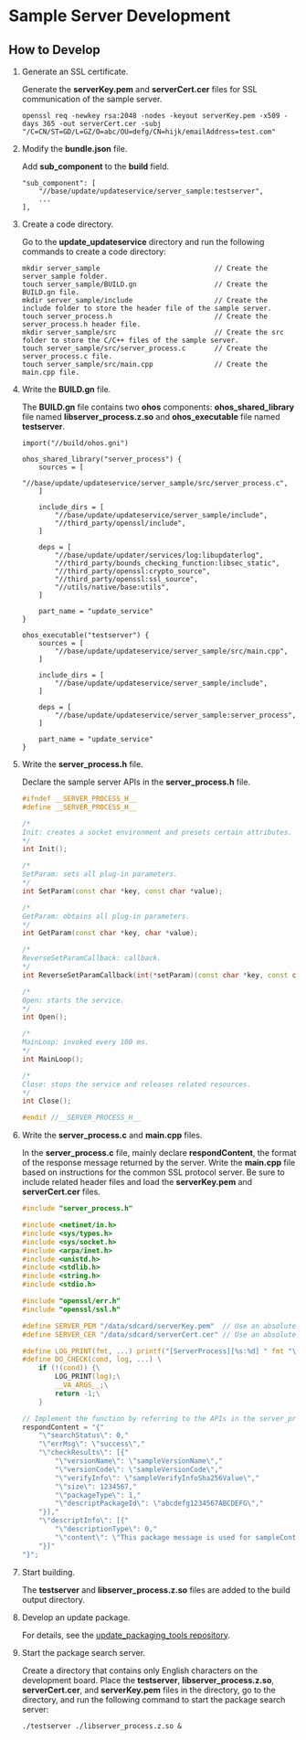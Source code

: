 # Sample Server Development

## How to Develop

1. Generate an SSL certificate.

	Generate the **serverKey.pem** and **serverCert.cer** files for SSL communication of the sample server.

	```
	openssl req -newkey rsa:2048 -nodes -keyout serverKey.pem -x509 -days 365 -out serverCert.cer -subj "/C=CN/ST=GD/L=GZ/O=abc/OU=defg/CN=hijk/emailAddress=test.com"
	```



2. Modify the **bundle.json** file.

	Add **sub_component** to the **build** field.

	```
	"sub_component": [
		"//base/update/updateservice/server_sample:testserver",
		...
	],
	```

3. Create a code directory.

	Go to the **update_updateservice** directory and run the following commands to create a code directory:

	```
	mkdir server_sample                            // Create the server_sample folder.
	touch server_sample/BUILD.gn                   // Create the BUILD.gn file.
	mkdir server_sample/include                    // Create the include folder to store the header file of the sample server.
	touch server_process.h                         // Create the server_process.h header file.
	mkdir server_sample/src                        // Create the src folder to store the C/C++ files of the sample server.
	touch server_sample/src/server_process.c       // Create the server_process.c file.
	touch server_sample/src/main.cpp               // Create the main.cpp file.
	```

4. Write the **BUILD.gn** file.

	The **BUILD.gn** file contains two **ohos** components: **ohos_shared_library** file named **libserver_process.z.so** and **ohos_executable** file named **testserver**.

	```
	import("//build/ohos.gni")

	ohos_shared_library("server_process") {
		sources = [
			"//base/update/updateservice/server_sample/src/server_process.c",
		]

		include_dirs = [
			"//base/update/updateservice/server_sample/include",
			"//third_party/openssl/include",
		]

		deps = [
			"//base/update/updater/services/log:libupdaterlog",
			"//third_party/bounds_checking_function:libsec_static",
			"//third_party/openssl:crypto_source",
			"//third_party/openssl:ssl_source",
			"//utils/native/base:utils",
		]

		part_name = "update_service"
	}

	ohos_executable("testserver") {
		sources = [
			"//base/update/updateservice/server_sample/src/main.cpp",
		]

		include_dirs = [
			"//base/update/updateservice/server_sample/include",
		]

		deps = [
			"//base/update/updateservice/server_sample:server_process",
		]

		part_name = "update_service"
	}
	```

5. Write the **server_process.h** file.

	Declare the sample server APIs in the **server_process.h** file.

	```c++
	#ifndef __SERVER_PROCESS_H__
	#define __SERVER_PROCESS_H__

	/*
	Init: creates a socket environment and presets certain attributes.
	*/
	int Init();

	/*
	SetParam: sets all plug-in parameters.
	*/
	int SetParam(const char *key, const char *value);

	/*
	GetParam: obtains all plug-in parameters.
	*/
	int GetParam(const char *key, char *value);

	/*
	ReverseSetParamCallback: callback.
	*/
	int ReverseSetParamCallback(int(*setParam)(const char *key, const char *value));

	/*
	Open: starts the service.
	*/
	int Open();

	/*
	MainLoop: invoked every 100 ms.
	*/
	int MainLoop();

	/*
	Close: stops the service and releases related resources.
	*/
	int Close();

	#endif //__SERVER_PROCESS_H__
	```

6. Write the **server_process.c** and **main.cpp** files.

	In the **server_process.c** file, mainly declare **respondContent**, the format of the response message returned by the server. Write the **main.cpp** file based on instructions for the common SSL protocol server. Be sure to include related header files and load the **serverKey.pem** and **serverCert.cer** files.

	```c
	#include "server_process.h"

	#include <netinet/in.h>
	#include <sys/types.h>
	#include <sys/socket.h>
	#include <arpa/inet.h>
	#include <unistd.h>
	#include <stdlib.h>
	#include <string.h>
	#include <stdio.h>

	#include "openssl/err.h"
	#include "openssl/ssl.h"

	#define SERVER_PEM "/data/sdcard/serverKey.pem"  // Use an absolute path.
	#define SERVER_CER "/data/sdcard/serverCert.cer" // Use an absolute path.

	#define LOG_PRINT(fmt, ...) printf("[ServerProcess][%s:%d] " fmt "\n", __func__, __LINE__, ##__VA_ARGS__)
	#define DO_CHECK(cond, log, ...) \
		if (!(cond)) {\
			LOG_PRINT(log);\
			__VA_ARGS__;\
			return -1;\
		}

	// Implement the function by referring to the APIs in the server_process.h file. Pay attention to the format of the response message from the server.
	respondContent = "{"
		"\"searchStatus\": 0,"
		"\"errMsg\": \"success\","
		"\"checkResults\": [{"
			"\"versionName\": \"sampleVersionName\","
			"\"versionCode\": \"sampleVersionCode\","
			"\"verifyInfo\": \"sampleVerifyInfoSha256Value\","
			"\"size\": 1234567,"
			"\"packageType\": 1,"
			"\"descriptPackageId\": \"abcdefg1234567ABCDEFG\","
		"}],"
		"\"descriptInfo\": [{"
			"\"descriptionType\": 0,"
			"\"content\": \"This package message is used for sampleContent\""
		"}]"
	"}";
	```

7. Start building.

	The **testserver** and **libserver_process.z.so** files are added to the build output directory.

8. Develop an update package.

	For details, see the [update_packaging_tools repository](https://gitee.com/openharmony/update_packaging_tools).

9. Start the package search server.

	Create a directory that contains only English characters on the development board. Place the **testserver**, **libserver_process.z.so**, **serverCert.cer**, and **serverKey.pem** files in the directory, go to the directory, and run the following command to start the package search server:

	```
	./testserver ./libserver_process.z.so &
	```
